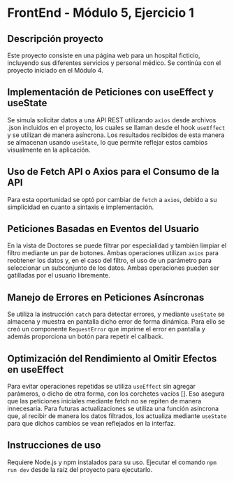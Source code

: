 # FrontEnd - Módulo 5, Ejercicio 1

## Descripción proyecto

Este proyecto consiste en una página web para un hospital ficticio, incluyendo sus diferentes servicios y personal médico.
Se continúa con el proyecto iniciado en el Módulo 4.

## Implementación de Peticiones con useEffect y useState

Se simula solicitar datos a una API REST utilizando `axios` desde archivos .json incluidos en el proyecto, los cuales se llaman desde el hook `useEffect` y se utilizan de manera asíncrona. Los resultados recibidos de esta manera se almacenan usando `useState`, lo que permite reflejar estos cambios visualmente en la aplicación.

## Uso de Fetch API o Axios para el Consumo de la API

Para esta oportunidad se optó por cambiar de `fetch` a `axios`, debido a su simplicidad en cuanto a sintaxis e implementación.

## Peticiones Basadas en Eventos del Usuario

En la vista de Doctores se puede filtrar por especialidad y también limpiar el filtro mediante un par de botones. Ambas operaciones utilizan `axios` para reobtener los datos y, en el caso del filtro, el uso de un parámetro para seleccionar un subconjunto de los datos. Ambas operaciones pueden ser gatilladas por el usuario libremente.

## Manejo de Errores en Peticiones Asíncronas

Se utiliza la instrucción `catch` para detectar errores, y mediante `useState` se almacena y muestra en pantalla dicho error de forma dinámica. Para ello se creó un componente `RequestError` que imprime el error en pantalla y además proporciona un botón para repetir el callback.

## Optimización del Rendimiento al Omitir Efectos en useEffect

Para evitar operaciones repetidas se utiliza `useEffect` sin agregar parámeros, o dicho de otra forma, con los corchetes vacíos []. Eso asegura que las peticiones iniciales mediante fetch no se repiten de manera innecesaria. Para futuras actualizaciones se utiliza una función asíncrona que, al recibir de manera los datos filtrados, los actualiza mediante `useState` para que dichos cambios se vean reflejados en la interfaz.

## Instrucciones de uso

Requiere Node.js y npm instalados para su uso. Ejecutar el comando `npm run dev` desde la raíz del proyecto para ejecutarlo.